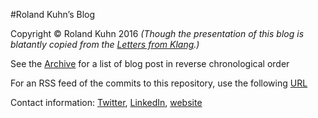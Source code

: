 #Roland Kuhn’s Blog

Copyright © Roland Kuhn 2016 _(Though the presentation of this blog is blatantly copied from the [Letters from Klang](https://github.com/viktorklang/blog#letters-from-klang).)_

See the [Archive](https://github.com/rkuhn/blog/commits/master) for a list of blog post in reverse chronological order

For an RSS feed of the commits to this repository, use the following [URL](https://github.com/rkuhn/blog/commits.atom)

Contact information:
[Twitter](https://twitter.com/rolandkuhn),
[LinkedIn](https://de.linkedin.com/in/roland-kuhn-17828a57),
[website](https://rolandkuhn.com/)
